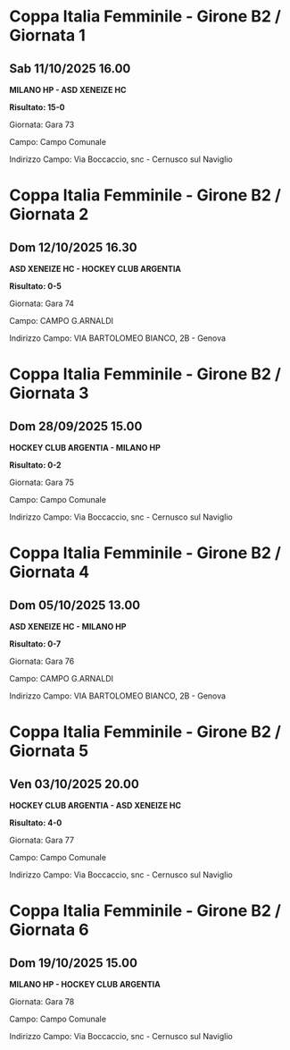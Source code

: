 # Coppa Italia Femminile  - Girone B2 / Giornata 1
## Sab 11/10/2025 16.00

<strong>MILANO HP - ASD XENEIZE HC</strong>

**Risultato: 15-0**

Giornata: Gara 73

Campo: Campo Comunale 

Indirizzo Campo:  Via Boccaccio, snc - Cernusco sul Naviglio


# Coppa Italia Femminile  - Girone B2 / Giornata 2
## Dom 12/10/2025 16.30

<strong>ASD XENEIZE HC - HOCKEY CLUB ARGENTIA</strong>

**Risultato: 0-5**

Giornata: Gara 74

Campo: CAMPO G.ARNALDI 

Indirizzo Campo:  VIA BARTOLOMEO BIANCO, 2B - Genova


# Coppa Italia Femminile  - Girone B2 / Giornata 3
## Dom 28/09/2025 15.00

<strong>HOCKEY CLUB ARGENTIA - MILANO HP</strong>

**Risultato: 0-2**

Giornata: Gara 75

Campo: Campo Comunale 

Indirizzo Campo:  Via Boccaccio, snc - Cernusco sul Naviglio


# Coppa Italia Femminile  - Girone B2 / Giornata 4
## Dom 05/10/2025 13.00

<strong>ASD XENEIZE HC - MILANO HP</strong>

**Risultato: 0-7**

Giornata: Gara 76

Campo: CAMPO G.ARNALDI 

Indirizzo Campo:  VIA BARTOLOMEO BIANCO, 2B - Genova


# Coppa Italia Femminile  - Girone B2 / Giornata 5
## Ven 03/10/2025 20.00

<strong>HOCKEY CLUB ARGENTIA - ASD XENEIZE HC</strong>

**Risultato: 4-0**

Giornata: Gara 77

Campo: Campo Comunale 

Indirizzo Campo:  Via Boccaccio, snc - Cernusco sul Naviglio


# Coppa Italia Femminile  - Girone B2 / Giornata 6
## Dom 19/10/2025 15.00

<strong>MILANO HP - HOCKEY CLUB ARGENTIA</strong>

Giornata: Gara 78

Campo: Campo Comunale 

Indirizzo Campo:  Via Boccaccio, snc - Cernusco sul Naviglio


